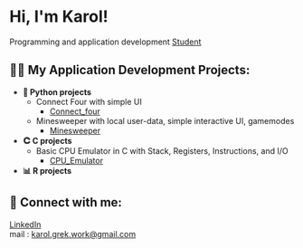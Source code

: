 <h1>Hi, I'm Karol! </h1>
<a>Programming and application development </a><a href="https://www.linkedin.com/in/karol-grek/">Student</a>

<h2> 👨‍💻 My Application Development Projects:</h2>

- <b> 🐍 Python projects</b>
  - Connect Four with simple UI
    - [Connect_four](https://github.com/karolgrek/connect_four.git)
  - Minesweeper with local user-data, simple interactive UI, gamemodes
    - [Minesweeper](https://github.com/karolgrek/Minesweeper.git)
- <b> 𐃗 C projects</b>
  - Basic CPU Emulator in C with Stack, Registers, Instructions, and I/O
    - [CPU_Emulator](https://github.com/karolgrek/cpu.git)
- <b> 📊 R projects</b>

<h2> 🤳 Connect with me:</h2>

<a href="https://www.linkedin.com/in/karol-grek/">LinkedIn</a></br>
<a>mail : karol.grek.work@gmail.com</a>

<!--
Here are some ideas to get you started:

- 🔭 I’m currently working on ...
- 🌱 I’m currently learning ...
- 👯 I’m looking to collaborate on ...
- 🤔 I’m looking for help with ...
- 💬 Ask me about ...
- 📫 How to reach me: ...
- 😄 Pronouns: ...
- ⚡ Fun fact: ...
-->
